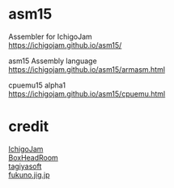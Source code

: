 # asm15
Assembler for IchigoJam  
https://ichigojam.github.io/asm15/  

asm15 Assembly language  
https://ichigojam.github.io/asm15/armasm.html  

cpuemu15 alpha1  
https://ichigojam.github.io/asm15/cpuemu.html  

# credit
<a href=https://ichigojam.net/>IchigoJam</a>  
<a href=http://d.hatena.ne.jp/boxheadroom/20160306>BoxHeadRoom</a>  
<a href=http://tagiyasoft.blog.jp/archives/6538415.html>tagiyasoft</a>  
<a href=http://fukuno.jig.jp/>fukuno.jig.jp</a>  
